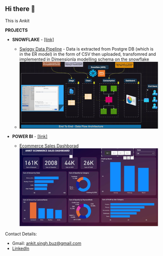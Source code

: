 ## Hi there 👋
This is Ankit

**PROJECTS**
   - **SNOWFLAKE** - [[link]](https://github.com/codeSavvy-ln/Snowflake/tree/main)
      - [Swiggy Data Pipeline](https://github.com/codeSavvy-ln/Snowflake/tree/main/Swiggy%20Data%20Pipeline) - Data is extracted from Postgre DB (which is in the ER model) in the form of CSV then uploaded, transfomred and implemented in Dimensionla modelling schema on the snowflake
      - ![logo](https://github.com/codeSavvy-ln/Snowflake/blob/main/Swiggy%20Data%20Pipeline/End-to-End%20data%20flow%20architecture.png)


  - **POWER BI** - [[link]](https://github.com/codeSavvy-ln/Power-BI/tree/main)
     - [Ecommerce Sales Dashborad](https://github.com/codeSavvy-ln/Power-BI/tree/main/Ankit%20Ecommerce%20Sales%20Dashboard%20Project) 
        ![logo](https://github.com/codeSavvy-ln/Power-BI/blob/6e9bbf99ca732d203a88f9b4abd4274fa901c90f/Ankit%20Ecommerce%20Sales%20Dashboard%20Project/Ankit%20Ecommerce%20Sales%20Dashboard%20SS.png)

<!--
**codeSavvy-ln/codeSavvy-ln** is a ✨ _special_ ✨ repository because its `README.md` (this file) appears on your GitHub profile.

Here are some ideas to get you started:

- 🔭 I’m currently working on ...
- 🌱 I’m currently learning ...
- 👯 I’m looking to collaborate on ...
- 🤔 I’m looking for help with ...
- 💬 Ask me about ...
- 📫 How to reach me: ...
- 😄 Pronouns: ...
- ⚡ Fun fact: ...
-->

Contact Details:
- Gmail: ankit.singh.buz@gmail.com
- [LinkedIn](https://www.linkedin.com/in/ankit-singh-a168692b5/)

